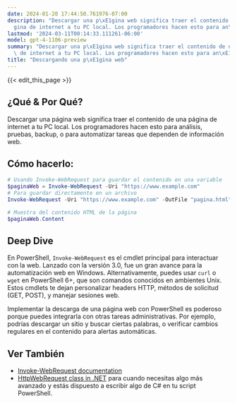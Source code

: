 ```yaml
---
date: 2024-01-20 17:44:50.761976-07:00
description: "Descargar una p\xE1gina web significa traer el contenido de una p\xE1\
  gina de internet a tu PC local. Los programadores hacen esto para an\xE1lisis, pruebas,\u2026"
lastmod: '2024-03-11T00:14:33.111261-06:00'
model: gpt-4-1106-preview
summary: "Descargar una p\xE1gina web significa traer el contenido de una p\xE1gina\
  \ de internet a tu PC local. Los programadores hacen esto para an\xE1lisis, pruebas,\u2026"
title: "Descargando una p\xE1gina web"
---
```


{{< edit_this_page >}}

## ¿Qué & Por Qué?
Descargar una página web significa traer el contenido de una página de internet a tu PC local. Los programadores hacen esto para análisis, pruebas, backup, o para automatizar tareas que dependen de información web.

## Cómo hacerlo:
```PowerShell
# Usando Invoke-WebRequest para guardar el contenido en una variable
$paginaWeb = Invoke-WebRequest -Uri "https://www.example.com"
# Para guardar directamente en un archivo
Invoke-WebRequest -Uri "https://www.example.com" -OutFile "pagina.html"

# Muestra del contenido HTML de la página
$paginaWeb.Content
```

## Deep Dive
En PowerShell, `Invoke-WebRequest` es el cmdlet principal para interactuar con la web. Lanzado con la versión 3.0, fue un gran avance para la automatización web en Windows. Alternativamente, puedes usar `curl` o `wget` en PowerShell 6+, que son comandos conocidos en ambientes Unix. Estos cmdlets te dejan personalizar headers HTTP, métodos de solicitud (GET, POST), y manejar sesiones web.

Implementar la descarga de una página web con PowerShell es poderoso porque puedes integrarla con otras tareas administrativas. Por ejemplo, podrías descargar un sitio y buscar ciertas palabras, o verificar cambios regulares en el contenido para alertas automáticas.

## Ver También
- [Invoke-WebRequest documentation](https://docs.microsoft.com/en-us/powershell/module/microsoft.powershell.utility/invoke-webrequest)
- [HttpWebRequest class in .NET](https://docs.microsoft.com/en-us/dotnet/api/system.net.httpwebrequest) para cuando necesitas algo más avanzado y estás dispuesto a escribir algo de C# en tu script PowerShell.
